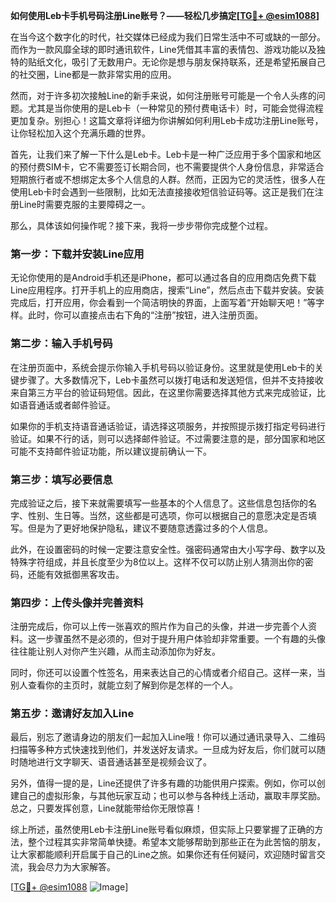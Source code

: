 **如何使用Leb卡手机号码注册Line账号？——轻松几步搞定[[TG💪+ @esim1088](https://t.me/s/esim1088)]**

在当今这个数字化的时代，社交媒体已经成为我们日常生活中不可或缺的一部分。而作为一款风靡全球的即时通讯软件，Line凭借其丰富的表情包、游戏功能以及独特的贴纸文化，吸引了无数用户。无论你是想与朋友保持联系，还是希望拓展自己的社交圈，Line都是一款非常实用的应用。

然而，对于许多初次接触Line的新手来说，如何注册账号可能是一个令人头疼的问题。尤其是当你使用的是Leb卡（一种常见的预付费电话卡）时，可能会觉得流程更加复杂。别担心！这篇文章将详细为你讲解如何利用Leb卡成功注册Line账号，让你轻松加入这个充满乐趣的世界。

首先，让我们来了解一下什么是Leb卡。Leb卡是一种广泛应用于多个国家和地区的预付费SIM卡，它不需要签订长期合同，也不需要提供个人身份信息，非常适合短期旅行者或不想绑定太多个人信息的人群。然而，正因为它的灵活性，很多人在使用Leb卡时会遇到一些限制，比如无法直接接收短信验证码等。这正是我们在注册Line时需要克服的主要障碍之一。

那么，具体该如何操作呢？接下来，我将一步步带你完成整个过程。

### 第一步：下载并安装Line应用

无论你使用的是Android手机还是iPhone，都可以通过各自的应用商店免费下载Line应用程序。打开手机上的应用商店，搜索“Line”，然后点击下载并安装。安装完成后，打开应用，你会看到一个简洁明快的界面，上面写着“开始聊天吧！”等字样。此时，你可以直接点击右下角的“注册”按钮，进入注册页面。

### 第二步：输入手机号码

在注册页面中，系统会提示你输入手机号码以验证身份。这里就是使用Leb卡的关键步骤了。大多数情况下，Leb卡虽然可以拨打电话和发送短信，但并不支持接收来自第三方平台的验证码短信。因此，在这里你需要选择其他方式来完成验证，比如语音通话或者邮件验证。

如果你的手机支持语音通话验证，请选择这项服务，并按照提示拨打指定号码进行验证。如果不行的话，则可以选择邮件验证。不过需要注意的是，部分国家和地区可能不支持邮件验证功能，所以建议提前确认一下。

### 第三步：填写必要信息

完成验证之后，接下来就需要填写一些基本的个人信息了。这些信息包括你的名字、性别、生日等。当然，这些都是可选项，你可以根据自己的意愿决定是否填写。但是为了更好地保护隐私，建议不要随意透露过多的个人信息。

此外，在设置密码的时候一定要注意安全性。强密码通常由大小写字母、数字以及特殊字符组成，并且长度至少为8位以上。这样不仅可以防止别人猜测出你的密码，还能有效抵御黑客攻击。

### 第四步：上传头像并完善资料

注册完成后，你可以上传一张喜欢的照片作为自己的头像，并进一步完善个人资料。这一步骤虽然不是必须的，但对于提升用户体验却非常重要。一个有趣的头像往往能让别人对你产生兴趣，从而主动添加你为好友。

同时，你还可以设置个性签名，用来表达自己的心情或者介绍自己。这样一来，当别人查看你的主页时，就能立刻了解到你是怎样的一个人。

### 第五步：邀请好友加入Line

最后，别忘了邀请身边的朋友们一起加入Line哦！你可以通过通讯录导入、二维码扫描等多种方式快速找到他们，并发送好友请求。一旦成为好友后，你们就可以随时随地进行文字聊天、语音通话甚至是视频会议了。

另外，值得一提的是，Line还提供了许多有趣的功能供用户探索。例如，你可以创建自己的虚拟形象，与其他玩家互动；也可以参与各种线上活动，赢取丰厚奖励。总之，只要发挥创意，Line就能带给你无限惊喜！

综上所述，虽然使用Leb卡注册Line账号看似麻烦，但实际上只要掌握了正确的方法，整个过程其实非常简单快捷。希望本文能够帮助到那些正在为此苦恼的朋友，让大家都能顺利开启属于自己的Line之旅。如果你还有任何疑问，欢迎随时留言交流，我会尽力为大家解答。

[[TG💪+ @esim1088](https://t.me/s/esim1088) ![Image](https://i.postimg.cc/4NQfJmqS/Snipaste-2025-05-13-00-14-12.png)]